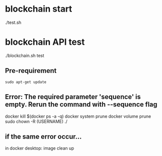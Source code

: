 # blockchain start
./test.sh
# blockchain API test
./blockchain.sh test

## Pre-requirement
```
sudo apt-get update
```

## Error: The required parameter 'sequence' is empty. Rerun the command with --sequence flag
docker kill $(docker ps -a -q)
docker system prune
docker volume prune
sudo chown -R (USERNAME) ./ 
## if the same error occur...
in docker desktop: image clean up
